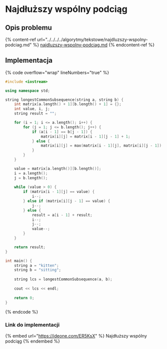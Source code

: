 # Najdłuższy wspólny podciąg

## Opis problemu

{% content-ref url="../../../../algorytmy/tekstowe/najdluzszy-wspolny-podciag.md" %}
[najdluzszy-wspolny-podciag.md](../../../../algorytmy/tekstowe/najdluzszy-wspolny-podciag.md)
{% endcontent-ref %}

## Implementacja

{% code overflow="wrap" lineNumbers="true" %}
```cpp
#include <iostream>

using namespace std;

string longestCommonSubsequence(string a, string b) {
    int matrix[a.length() + 1][b.length() + 1] = {};
    int value, i, j;
    string result = "";

    for (i = 1; i <= a.length(); i++) {
        for (j = 1; j <= b.length(); j++) {
            if (a[i - 1] == b[j - 1]) {
                matrix[i][j] = matrix[i - 1][j - 1] + 1;
            } else {
                matrix[i][j] = max(matrix[i - 1][j], matrix[i][j - 1]);
            }
        }
    }

    value = matrix[a.length()][b.length()];
    i = a.length();
    j = b.length();
    
    while (value > 0) {
        if (matrix[i - 1][j] == value) {
            i--;
        } else if (matrix[i][j - 1] == value) {
            j--;
        } else {
            result = a[i - 1] + result;
            i--;
            j--;
            value--;
        }
    }

    return result;
}

int main() {
    string a = "kitten";
    string b = "sitting";
    
    string lcs = longestCommonSubsequence(a, b);
    
    cout << lcs << endl;
    
    return 0;
}
```
{% endcode %}

### Link do implementacji

{% embed url="https://ideone.com/ER5KsX" %}
Najdłuższy wspólny podciąg
{% endembed %}
